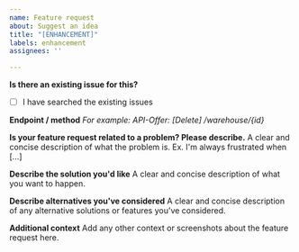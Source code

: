 ```yaml
---
name: Feature request
about: Suggest an idea
title: "[ENHANCEMENT]"
labels: enhancement
assignees: ''

---
```


**Is there an existing issue for this?**
- [ ] I have searched the existing issues

**Endpoint / method**
_For example: API-Offer: [Delete] /warehouse/{id}_

**Is your feature request related to a problem? Please describe.**
A clear and concise description of what the problem is. Ex. I'm always frustrated when [...]

**Describe the solution you'd like**
A clear and concise description of what you want to happen.

**Describe alternatives you've considered**
A clear and concise description of any alternative solutions or features you've considered.

**Additional context**
Add any other context or screenshots about the feature request here.
